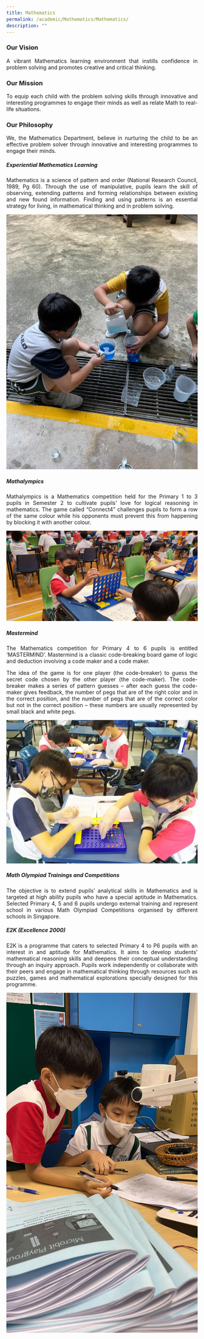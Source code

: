 ```yaml
---
title: Mathematics
permalink: /academic/Mathematics/Mathematics/
description: ""
---
```



### Our Vision
<style>
p {text-align: justify;}
</style>

A vibrant Mathematics learning environment that instills confidence in problem solving and promotes creative and critical thinking.

### Our Mission

To equip each child with the problem solving skills through innovative and interesting programmes to engage their minds as well as relate Math to real-life situations.

### Our Philosophy

We, the Mathematics Department, believe in nurturing the child to be an effective problem solver through innovative and interesting programmes to engage their minds.

##### Experiential Mathematics Learning

Mathematics is a science of pattern and order (National Research Council, 1989, Pg 60). Through the use of manipulative, pupils learn the skill of observing, extending patterns and forming relationships between existing and new found information. Finding and using patterns is an essential strategy for living, in mathematical thinking and in problem solving.

![Experiential Mathematics Learning](/images/Primary/Mathematics/Experiential%20Mathematics%20Learning.jpg)

##### Mathalympics

Mathalympics is a Mathematics competition held for the Primary 1 to 3 pupils in Semester 2 to cultivate pupils’ love for logical reasoning in mathematics. The game called “Connect4” challenges pupils to form a row of the same colour while his opponents must prevent this from happening by blocking it with another colour.

![Mathalympics](/images/Primary/Mathematics/Mathalympics.jpg)

##### Mastermind

The Mathematics competition for Primary 4 to 6 pupils is entitled ‘MASTERMIND’. Mastermind is a classic code-breaking board game of logic and deduction involving a code maker and a code maker.

The idea of the game is for one player (the code-breaker) to guess the secret code chosen by the other player (the code-maker). The code-breaker makes a series of pattern guesses – after each guess the code-maker gives feedback, the number of pegs that are of the right color and in the correct position, and the number of pegs that are of the correct color but not in the correct position – these numbers are usually represented by small black and white pegs.

![Mastermind](/images/Primary/Mathematics/Mastermind.jpg)

##### Math Olympiad Trainings and Competitions

The objective is to extend pupils’ analytical skills in Mathematics and is targeted at high ability pupils who have a special aptitude in Mathematics. Selected Primary 4, 5 and 6 pupils undergo external training and represent school in various Math Olympiad Competitions organised by different schools in Singapore.

##### E2K (Excellence 2000)

E2K is a programme that caters to selected Primary 4 to P6 pupils with an interest in and aptitude for Mathematics. It aims to develop students' mathematical reasoning skills and deepens their conceptual understanding through an inquiry approach. Pupils work independently or collaborate with their peers and engage in mathematical thinking through resources such as puzzles, games and mathematical explorations specially designed for this programme.

![E2K (Excellence 2000)](/images/Primary/Mathematics/E2K%20(Excellence%202000).jpg)